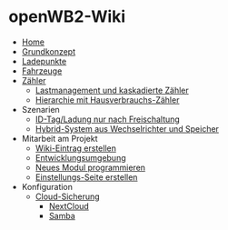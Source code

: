 # openWB2-Wiki

* [Home](https://github.com/openWB/core/wiki/Home)
* [Grundkonzept](https://github.com/openWB/core/wiki/Grundkonzept)
* [Ladepunkte](https://github.com/openWB/core/wiki/Ladepunkte)
* [Fahrzeuge](https://github.com/openWB/core/wiki/Fahrzeuge)
* [Zähler](https://github.com/openWB/core/wiki/Zaehler)
  * [Lastmanagement und kaskadierte Zähler](https://github.com/openWB/core/wiki/Lastmanagement-und-kaskadierte-Zähler)
  * [Hierarchie mit Hausverbrauchs-Zähler](https://github.com/openWB/core/wiki/Hausverbrauchs-Zähler)
* Szenarien
  * [ID-Tag/Ladung nur nach Freischaltung](https://github.com/openWB/core/wiki/Ladung-nur-nach-Freischaltung)
  * [Hybrid-System aus Wechselrichter und Speicher](https://github.com/openWB/core/wiki/Hybrid-System-aus-Wechselrichter-und-Speicher)
* Mitarbeit am Projekt
  * [Wiki-Eintrag erstellen](https://github.com/openWB/core/wiki/Wiki-Eintrag_erstellen)
  * [Entwicklungsumgebung](https://github.com/openWB/core/wiki/Entwicklungsumgebung)
  * [Neues Modul programmieren](https://github.com/openWB/core/wiki/Neues-Modul-programmieren)
  * [Einstellungs-Seite erstellen](https://github.com/openWB/core/wiki/Einstellungs-Seite-erstellen)
* Konfiguration
  * [Cloud-Sicherung](https://github.com/openWB/core/wiki/Cloud-Sicherung)
    * [NextCloud](https://github.com/openWB/core/wiki/NextCloud-als-Sicherungs-Cloud-einrichten)
    * [Samba](https://github.com/openWB/core/wiki/Samba-als-Sicherung-einrichten)
